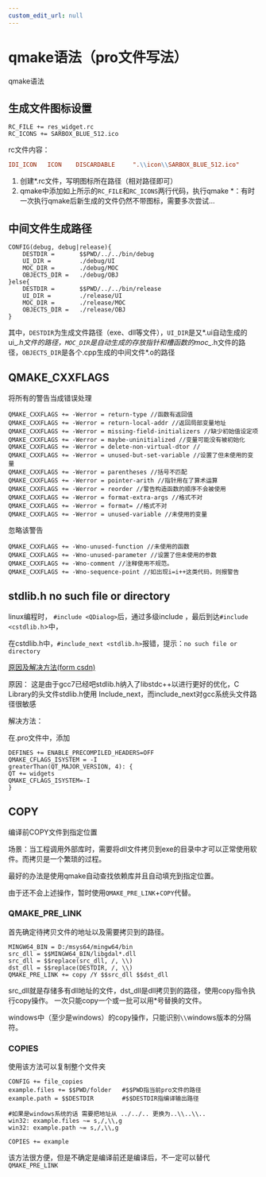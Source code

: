```yaml
---
custom_edit_url: null
---
```


# qmake语法（pro文件写法）

qmake语法

## 生成文件图标设置

```qmake
RC_FILE += res_widget.rc
RC_ICONS += SARBOX_BLUE_512.ico
```

rc文件内容：

```rc
IDI_ICON   ICON    DISCARDABLE     ".\\icon\\SARBOX_BLUE_512.ico"
```

1. 创建*.rc文件，写明图标所在路径（相对路径即可）
2. qmake中添加如上所示的`RC_FILE`和`RC_ICONS`两行代码，执行qmake
*：有时一次执行qmake后新生成的文件仍然不带图标，需要多次尝试...

## 中间文件生成路径

```qmake
CONFIG(debug, debug|release){
    DESTDIR =       $$PWD/../../bin/debug
    UI_DIR =        ./debug/UI
    MOC_DIR =       ./debug/MOC
    OBJECTS_DIR =   ./debug/OBJ
}else{
    DESTDIR =       $$PWD/../../bin/release
    UI_DIR =        ./release/UI
    MOC_DIR =       ./release/MOC
    OBJECTS_DIR =   ./release/OBJ
}
```

其中，`DESTDIR`为生成文件路径（exe、dll等文件），`UI_DIR`是又*.ui自动生成的ui_*.h文件的路径，`MOC_DIR`是自动生成的存放指针和槽函数的moc_*.h文件的路径，`OBJECTS_DIR`是各个.cpp生成的中间文件*.o的路径

## QMAKE_CXXFLAGS

将所有的警告当成错误处理

```qmake
QMAKE_CXXFLAGS += -Werror = return-type //函数有返回值
QMAKE_CXXFLAGS += -Werror = return-local-addr //返回局部变量地址
QMAKE_CXXFLAGS += -Werror = missing-field-initializers //缺少初始值设定项
QMAKE_CXXFLAGS += -Werror = maybe-uninitialized //变量可能没有被初始化
QMAKE_CXXFLAGS += -Werror = delete-non-virtual-dtor //
QMAKE_CXXFLAGS += -Werror = unused-but-set-variable //设置了但未使用的变量
QMAKE_CXXFLAGS += -Werror = parentheses //括号不匹配
QMAKE_CXXFLAGS += -Werror = pointer-arith //指针用在了算术运算
QMAKE_CXXFLAGS += -Werror = reorder //警告构造函数的顺序不会被使用
QMAKE_CXXFLAGS += -Werror = format-extra-args //格式不对
QMAKE_CXXFLAGS += -Werror = format= //格式不对
QMAKE_CXXFLAGS += -Werror = unused-variable //未使用的变量
```

忽略该警告

```qmake
QMAKE_CXXFLAGS += -Wno-unused-function //未使用的函数
QMAKE_CXXFLAGS += -Wno-unused-parameter //设置了但未使用的参数
QMAKE_CXXFLAGS += -Wno-comment //注释使用不规范。
QMAKE_CXXFLAGS += -Wno-sequence-point //如出现i=i++这类代码，则报警告
```

## stdlib.h no such file or directory

linux编程时，
`#include <QDialog>`后，通过多级include ，最后到达`#include <cstdlib.h`>中，

在cstdlib.h中，`#include_next <stdlib.h>`报错，提示：`no such file or directory`

[原因及解决方法(form csdn)](https://blog.csdn.net/xuleisdjn/article/details/108345311)

原因：
这是由于gcc7已经吧stdlib.h纳入了libstdc++以进行更好的优化，C Library的头文件stdlib.h使用 Include_next，而include_next对gcc系统头文件路径很敏感

解决方法：

在.pro文件中，添加

```qmake
DEFINES += ENABLE_PRECOMPILED_HEADERS=OFF
QMAKE_CFLAGS_ISYSTEM = -I
greaterThan(QT_MAJOR_VERSION, 4): {
QT += widgets
QMAKE_CFLAGS_ISYSTEM=-I
}
```

## COPY

编译前COPY文件到指定位置

场景：当工程调用外部库时，需要将dll文件拷贝到exe的目录中才可以正常使用软件。而拷贝是一个繁琐的过程。

最好的办法是使用qmake自动查找依赖库并且自动填充到指定位置。

由于还不会上述操作，暂时使用`QMAKE_PRE_LINK`+`COPY`代替。

### QMAKE_PRE_LINK

首先确定待拷贝文件的地址以及需要拷贝到的路径。

```qmake
MINGW64_BIN = D:/msys64/mingw64/bin
src_dll = $$MINGW64_BIN/libgdal*.dll
src_dll = $$replace(src_dll, /, \\)
dst_dll = $$replace(DESTDIR, /, \\)
QMAKE_PRE_LINK += copy /Y $$src_dll $$dst_dll
```

src_dll就是存储多有dll地址的文件，dst_dll是dll拷贝到的路径，使用copy指令执行copy操作。 一次只能copy一个或一批可以用*号替换的文件。

windows中（至少是windows）的copy操作，只能识别`\\`windows版本的分隔符。

### COPIES

使用该方法可以复制整个文件夹

```qmake
CONFIG += file_copies
example.files += $$PWD/folder   #$$PWD指当前pro文件的路径
example.path = $$DESTDIR        #$$DESTDIR指编译输出路径

#如果是windows系统的话 需要把地址从 ../../.. 更换为..\\..\\..
win32: example.files ~= s,/,\\,g
win32: example.path ~= s,/,\\,g

COPIES += example
```

该方法很方便，但是不确定是编译前还是编译后，不一定可以替代`QMAKE_PRE_LINK`

